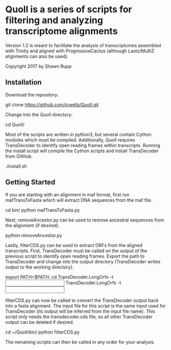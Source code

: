 # Quoll is a series of scripts for filtering and analyzing transcriptome alignments
Version 1.2 is meant to facilitate the analysis of transcriptomes assembled with 
Trinity and aligned with ProgressiveCactus (although Lastz/MultiZ alignments can 
also be used). 

Copyright 2017 by Shawn Rupp

## Installation
Download the repository:

git clone https://github.com/icwells/Quoll.git

Change into the Quoll directory:

cd Quoll/

Most of the scripts are written in python3, but several contain Cython modules which
must be compiled. Additionally, Quoll requires TransDecoder to identify open reading 
frames within transcripts. Running the install script will compile the Cython scripts 
and install TransDecoder from GitHub:

./install.sh

## Getting Started
If you are starting with an alignment in maf format, first run mafTransToFasta which 
will extract DNA sequences from the maf file.

cd bin/
python mafTransToFasta.py <path to input file>

Next, removeAncestor.py can be used to remove ancestral sequences from the alignment (if desired).

python removeAncestor.py <path to input file>

Lastly, filterCDS.py can be used to extract ORFs from the aligned transcripts. First, 
TransDecoder must be called on the output of the previous script to identify open reading 
frames. Export the path to TransDecoder and change into the output directory (TransDecoder 
writes output to the working directory).

export PATH=$PATH:<path to TransDecoder directory>
cd <output directory>
TransDecoder.LongOrfs -t <input file>
TransDecoder.LongOrfs -t <input file>

filterCDS.py can now be called to convert the TransDecoder output back into a fasta 
alignment. The input file for this script is the same input used for TransDecoder 
(its output will be inferred from the input file name). This script only needs the 
transdecoder.cds file, so all other TransDecoder output can be deleted if desired.

cd ~/Quoll/bin/
python filterCDS.py <path to input file>

The remaining scripts can then be called in any order for your analysis.
